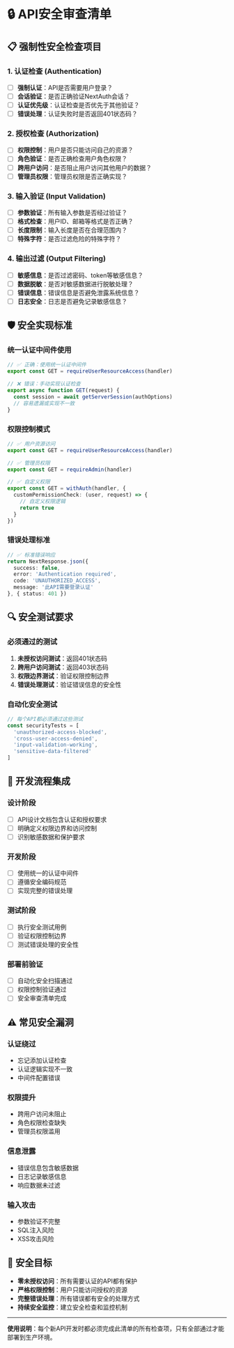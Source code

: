 # 🔒 API安全审查清单

## 📋 强制性安全检查项目

### **1. 认证检查 (Authentication)**
- [ ] **强制认证**：API是否需要用户登录？
- [ ] **会话验证**：是否正确验证NextAuth会话？
- [ ] **认证优先级**：认证检查是否优先于其他验证？
- [ ] **错误处理**：认证失败时是否返回401状态码？

### **2. 授权检查 (Authorization)**
- [ ] **权限控制**：用户是否只能访问自己的资源？
- [ ] **角色验证**：是否正确检查用户角色权限？
- [ ] **跨用户访问**：是否阻止用户访问其他用户的数据？
- [ ] **管理员权限**：管理员权限是否正确实现？

### **3. 输入验证 (Input Validation)**
- [ ] **参数验证**：所有输入参数是否经过验证？
- [ ] **格式检查**：用户ID、邮箱等格式是否正确？
- [ ] **长度限制**：输入长度是否在合理范围内？
- [ ] **特殊字符**：是否过滤危险的特殊字符？

### **4. 输出过滤 (Output Filtering)**
- [ ] **敏感信息**：是否过滤密码、token等敏感信息？
- [ ] **数据脱敏**：是否对敏感数据进行脱敏处理？
- [ ] **错误信息**：错误信息是否避免泄露系统信息？
- [ ] **日志安全**：日志是否避免记录敏感信息？

## 🛡️ 安全实现标准

### **统一认证中间件使用**
```typescript
// ✅ 正确：使用统一认证中间件
export const GET = requireUserResourceAccess(handler)

// ❌ 错误：手动实现认证检查
export async function GET(request) {
  const session = await getServerSession(authOptions)
  // 容易遗漏或实现不一致
}
```

### **权限控制模式**
```typescript
// ✅ 用户资源访问
export const GET = requireUserResourceAccess(handler)

// ✅ 管理员权限
export const GET = requireAdmin(handler)

// ✅ 自定义权限
export const GET = withAuth(handler, {
  customPermissionCheck: (user, request) => {
    // 自定义权限逻辑
    return true
  }
})
```

### **错误处理标准**
```typescript
// ✅ 标准错误响应
return NextResponse.json({
  success: false,
  error: 'Authentication required',
  code: 'UNAUTHORIZED_ACCESS',
  message: '此API需要登录认证'
}, { status: 401 })
```

## 🔍 安全测试要求

### **必须通过的测试**
1. **未授权访问测试**：返回401状态码
2. **跨用户访问测试**：返回403状态码
3. **权限边界测试**：验证权限控制边界
4. **错误处理测试**：验证错误信息的安全性

### **自动化安全测试**
```javascript
// 每个API都必须通过这些测试
const securityTests = [
  'unauthorized-access-blocked',
  'cross-user-access-denied', 
  'input-validation-working',
  'sensitive-data-filtered'
]
```

## 📝 开发流程集成

### **设计阶段**
- [ ] API设计文档包含认证和授权要求
- [ ] 明确定义权限边界和访问控制
- [ ] 识别敏感数据和保护要求

### **开发阶段**
- [ ] 使用统一的认证中间件
- [ ] 遵循安全编码规范
- [ ] 实现完整的错误处理

### **测试阶段**
- [ ] 执行安全测试用例
- [ ] 验证权限控制边界
- [ ] 测试错误处理的安全性

### **部署前验证**
- [ ] 自动化安全扫描通过
- [ ] 权限控制验证通过
- [ ] 安全审查清单完成

## ⚠️ 常见安全漏洞

### **认证绕过**
- 忘记添加认证检查
- 认证逻辑实现不一致
- 中间件配置错误

### **权限提升**
- 跨用户访问未阻止
- 角色权限检查缺失
- 管理员权限滥用

### **信息泄露**
- 错误信息包含敏感数据
- 日志记录敏感信息
- 响应数据未过滤

### **输入攻击**
- 参数验证不完整
- SQL注入风险
- XSS攻击风险

## 🎯 安全目标

- **零未授权访问**：所有需要认证的API都有保护
- **严格权限控制**：用户只能访问授权的资源
- **完整错误处理**：所有错误都有安全的处理方式
- **持续安全监控**：建立安全检查和监控机制

---

**使用说明**：每个新API开发时都必须完成此清单的所有检查项，只有全部通过才能部署到生产环境。
